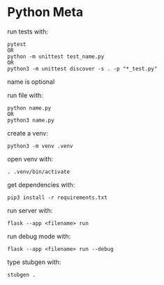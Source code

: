 # Python Meta

run tests with:

    pytest
    OR
    python -m unittest test_name.py
    OR
    python3 -m unittest discover -s . -p "*_test.py"

name is optional

run file with:

    python name.py
    OR
    python3 name.py
    
create a venv:
 
	python3 -m venv .venv

open venv with:

	. .venv/bin/activate

get dependencies with:

    pip3 install -r requirements.txt

run server with:

	flask --app <filename> run

run debug mode with:

	flask --app <filename> run --debug

type stubgen with:

    stubgen .
